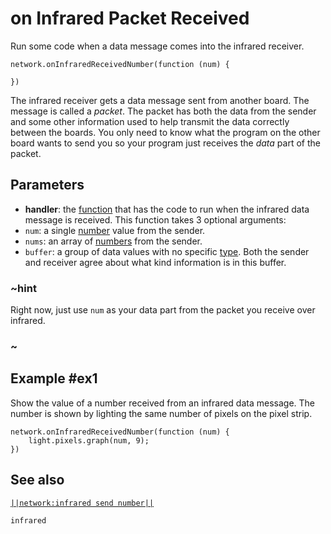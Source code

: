 # on Infrared Packet Received

Run some code when a data message comes into the infrared receiver.

```sig
network.onInfraredReceivedNumber(function (num) {
	
})
```

The infrared receiver gets a data message sent from another board. The message is called a
_packet_. The packet has both the data from the sender and some other information used to help
transmit the data correctly between the boards. You only need to know what the program on the other
board wants to send you so your program just receives the _data_ part of the packet.

## Parameters

* **handler**: the [function](/types/function) that has the code to run when the infrared data message is received.
This function takes 3 optional arguments:
* ``num``: a single [number](/types/number) value from the sender.
* ``nums``: an array of [numbers](/types/number) from the sender.
* ``buffer``: a group of data values with no specific [type](/types). Both the sender and receiver agree about what kind information is in this buffer.

### ~hint
Right now, just use ``num`` as your data part from the packet you receive over infrared.
### ~

## Example #ex1

Show the value of a number received from an infrared data message. The number is shown by lighting the same number of pixels on the pixel strip.

```blocks
network.onInfraredReceivedNumber(function (num) {
    light.pixels.graph(num, 9);
})
```

## See also

[``||network:infrared send number||``](/reference/network/infrared-send-number)

```package
infrared
```